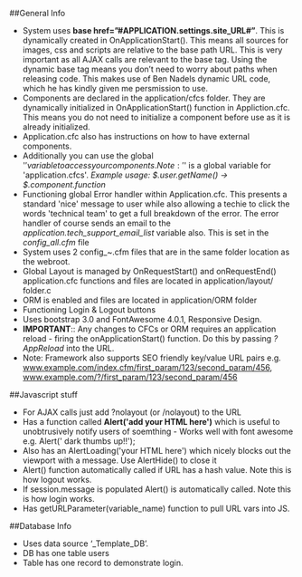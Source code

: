 ##General Info

* System uses **base href=”#APPLICATION.settings.site_URL#”**. This is dynamically created in OnApplicationStart(). This means all sources for images, css and scripts are relative to the base path URL. This is very important as all AJAX calls are relevant to the base tag. Using the dynamic base tag means you don’t need to worry about paths when releasing code. This makes use of Ben Nadels dynamic URL code, which he has kindly given me persmission to use.
* Components are declared in the application/cfcs folder. They are dynamically initialized in OnApplicationStart() function in Appliction.cfc. This means you do not need to initialize a component before use as it is already initialized.
* Application.cfc also has instructions on how to have external components. 
* Additionally you can use the global '$' variable to access your components. Note: '$' is a global variable for 'application.cfcs'. *Example usage: $.user.getName() -> $.component.function*
* Functioning global Error handler within Application.cfc. This presents a standard 'nice' message to user while also allowing a techie to click the words 'technical team' to get a full breakdown of the error. The error handler of course sends an email to the *application.tech_support_email_list* variable also. This is set in the *config_all.cfm* file
* System uses 2 config_~.cfm files that are in the same folder location as the webroot.
* Global Layout is managed by OnRequestStart() and onRequestEnd() application.cfc functions and files are located in application/layout/ folder.c
* ORM is enabled and files are located in application/ORM folder
* Functioning Login & Logout buttons
* Uses bootstrap 3.0 and FontAwesome 4.0.1, Responsive Design.
* **IMPORTANT**:: Any changes to CFCs or ORM requires an application reload - firing the onApplicationStart() function. Do this by passing *?AppReload* into the URL. 
* Note: Framework also supports SEO friendly key/value URL pairs e.g. www.example.com/index.cfm/first_param/123/second_param/456, www.example.com/?/first_param/123/second_param/456




##Javascript stuff

* For AJAX calls just add ?nolayout (or /nolayout) to the URL
* Has a function called **Alert('add your HTML here')** which is useful to unobtrusively notify users of soemthing - Works well with font awesome e.g. Alert('<i class="fa fa-thumbs-up"></i> dark thumbs up!!');
* Also has an AlertLoading('your HTML here') which nicely blocks out the viewport with a message. Use AlertHide() to close it
* Alert() function automatically called if URL has a hash value. Note this is how logout works.
* If session.message is populated Alert() is automatically called. Note this is how login works.
* Has getURLParameter(variable_name) function to pull URL vars into JS.




##Database Info

* Uses data source ‘_Template_DB’.
* DB has one table users 
* Table has one record to demonstrate login.
